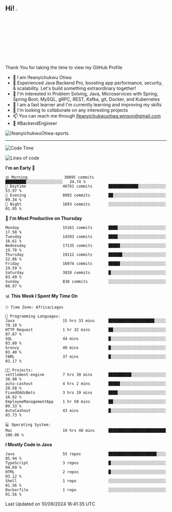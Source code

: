 <!-- BLOG-POST-LIST:START --><!-- BLOG-POST-LIST:END -->

## Hi! <img src="https://media.giphy.com/media/hvRJCLFzcasrR4ia7z/giphy.gif" width="4%"> 

Thank You for taking the time to view my GitHub Profile

- 👋 I am Ifeanyichukwu Otiwa
- 🚀 Experienced Java Backend Pro, boosting app performance, security, & scalability. Let's build something extraordinary together!
- 👀 I'm interested in Problem Solving, Java, Microservices with Spring, Spring Boot, MySQL, gRPC, REST, Kafka, git, Docker, and Kubernetes
- 🌱 I am a fast learner and I'm currently learning and improving my skills
- 💞️ I'm looking to collaborate on any interesting projects
- 📫 You can reach me through ifeanyichukwuotiwa.winson@gmail.com
- 🚀 #BackendEngineer

<p align="left" marginTop="10px"> <img src="https://komarev.com/ghpvc/?username=ifeanyichukwuOtiwa-sports&label=Profile%20views&color=0e75b6&style=for-the-badge" alt="ifeanyichukwuOtiwa-sports" /> </p>

***

<!--START_SECTION:waka-->
![Code Time](http://img.shields.io/badge/Code%20Time-2%2C886%20hrs%207%20mins-blue)

![Lines of code](https://img.shields.io/badge/From%20Hello%20World%20I%27ve%20Written-21.3%20million%20lines%20of%20code-blue)

**I'm an Early 🐤** 

```text
🌞 Morning                30095 commits       █████████░░░░░░░░░░░░░░░░   34.74 % 
🌆 Daytime                46761 commits       █████████████░░░░░░░░░░░░   53.97 % 
🌃 Evening                8092 commits        ██░░░░░░░░░░░░░░░░░░░░░░░   09.34 % 
🌙 Night                  1693 commits        ░░░░░░░░░░░░░░░░░░░░░░░░░   01.95 % 
```
📅 **I'm Most Productive on Thursday** 

```text
Monday                   15161 commits       ████░░░░░░░░░░░░░░░░░░░░░   17.50 % 
Tuesday                  14393 commits       ████░░░░░░░░░░░░░░░░░░░░░   16.61 % 
Wednesday                17135 commits       █████░░░░░░░░░░░░░░░░░░░░   19.78 % 
Thursday                 19112 commits       ██████░░░░░░░░░░░░░░░░░░░   22.06 % 
Friday                   16974 commits       █████░░░░░░░░░░░░░░░░░░░░   19.59 % 
Saturday                 3028 commits        █░░░░░░░░░░░░░░░░░░░░░░░░   03.49 % 
Sunday                   838 commits         ░░░░░░░░░░░░░░░░░░░░░░░░░   00.97 % 
```


📊 **This Week I Spent My Time On** 

```text
🕑︎ Time Zone: Africa/Lagos

💬 Programming Languages: 
Java                     15 hrs 33 mins      ████████████████████░░░░░   79.10 % 
HTTP Request             1 hr 32 mins        ██░░░░░░░░░░░░░░░░░░░░░░░   07.87 % 
SQL                      44 mins             █░░░░░░░░░░░░░░░░░░░░░░░░   03.80 % 
Groovy                   40 mins             █░░░░░░░░░░░░░░░░░░░░░░░░   03.40 % 
YAML                     37 mins             █░░░░░░░░░░░░░░░░░░░░░░░░   03.17 % 

🐱‍💻 Projects: 
settlement-engine        7 hrs 39 mins       ██████████░░░░░░░░░░░░░░░   38.90 % 
auto-cashout             4 hrs 2 mins        █████░░░░░░░░░░░░░░░░░░░░   20.58 % 
FixedOddsBets            3 hrs 19 mins       ████░░░░░░░░░░░░░░░░░░░░░   16.92 % 
EmployeeManagementApp    1 hr 50 mins        ██░░░░░░░░░░░░░░░░░░░░░░░   09.33 % 
AutoCashout              43 mins             █░░░░░░░░░░░░░░░░░░░░░░░░   03.73 % 

💻 Operating System: 
Mac                      19 hrs 40 mins      █████████████████████████   100.00 % 
```

**I Mostly Code in Java** 

```text
Java                     55 repos            █████████████████████░░░░   85.94 % 
TypeScript               3 repos             █░░░░░░░░░░░░░░░░░░░░░░░░   04.69 % 
HTML                     2 repos             █░░░░░░░░░░░░░░░░░░░░░░░░   03.12 % 
Shell                    1 repo              ░░░░░░░░░░░░░░░░░░░░░░░░░   01.56 % 
Dockerfile               1 repo              ░░░░░░░░░░░░░░░░░░░░░░░░░   01.56 % 
```




 Last Updated on 10/09/2024 16:41:35 UTC
<!--END_SECTION:waka-->

<!--
<p align="center">
![trophy](https://github-profile-trophy.vercel.app/?username=ifeanyichukwuOtiwa-sports&theme=onedark) (https://github.com/ryo-ma/github-profile-trophy)
</p>
-->

<!---
ifeanyi-otiwa/ifeanyi-otiwa is a ✨ special ✨ repository because its `README.md` (this file) appears on your GitHub profile.
You can click the Preview link to take a look at your changes.
--->
